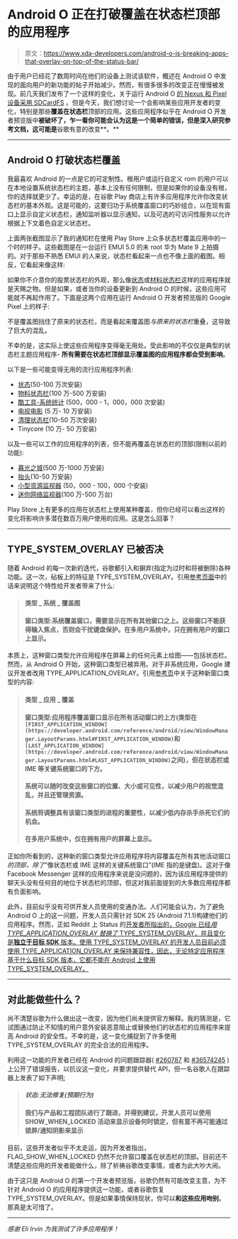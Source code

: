 # Android O 正在打破覆盖在状态栏顶部的应用程序

> 原文：<https://www.xda-developers.com/android-o-is-breaking-apps-that-overlay-on-top-of-the-status-bar/>

由于用户已经花了数周时间在他们的设备上测试该软件，概述在 Android O 中发现的面向用户的新功能的帖子开始减少。然而，有很多很多的改变正在慢慢被发现。前几天我们发布了一个这样的变化，关于运行 Android O [的 Nexus 和 Pixel 设备采用 SDCardFS](https://www.xda-developers.com/nexus-pixel-devices-migrate-to-sdcardfs-in-android-o/) 。但是今天，我们想讨论一个会影响某些应用开发者的变化，特别是那些**覆盖在状态栏**顶部的应用。这些应用程序似乎在 Android O 开发者预览版中**被破坏了，乍一看你可能会认为这是一个简单的错误，但是深入研究参考文档，这可能是**谷歌有意的改变**。**

* * *

## Android O 打破状态栏覆盖

我最喜欢 Android 的一点是它的可定制性。根用户或运行自定义 rom 的用户可以在本地设置系统状态栏的主题，基本上没有任何限制，但是如果你的设备没有根，你的选择就更少了。幸运的是，在谷歌 Play 商店上有许多应用程序允许你改变状态栏的基本外观。这是可能的，这要归功于系统覆盖窗口的巧妙组合，以在现有窗口上显示自定义状态栏，通知监听器以显示通知，以及可选的可访问性服务以允许根据上下文着色自定义状态栏。

上面两张截图显示了我的通知栏在使用 Play Store 上众多状态栏覆盖应用中的一个时的样子。这些截图是在一台运行 EMUI 5.0 的未 root 华为 Mate 9 上拍摄的。对于那些不熟悉 EMUI 的人来说，状态栏看起来一点也不像上面的截图。相反，它看起来像这样:

如果你不介意你的股票状态栏的外观，那么像[状态](https://play.google.com/store/apps/details?id=com.james.status)或[材料状态栏](https://play.google.com/store/apps/details?id=com.treydev.msb)这样的应用程序就是天赐之物。但是如果，或者当你的设备更新到 Android O 的时候，这些应用可能就不再起作用了。下面是这两个应用在运行 Android O 开发者预览版的 Google Pixel 上的样子:

不是覆盖图挡住了原来的状态栏，而是看起来覆盖图*与原来的状态栏*重叠，这导致了巨大的混乱。

不幸的是，这实际上使这些应用程序变得毫无用处。受此影响的不仅仅是典型的状态栏主题应用程序- **所有需要在状态栏顶部显示覆盖图的应用程序都会受到影响**。

以下是一些可能变得无用的流行应用程序列表:

*   [状态](https://play.google.com/store/apps/details?id=com.james.status)(50-100 万次安装)
*   [物料状态栏](https://play.google.com/store/apps/details?id=com.treydev.msb)(100 万-500 万安装)
*   [酷工具-系统统计](https://play.google.com/store/apps/details?id=ds.cpuoverlay) (500，000 - 1，000，000 次安装)
*   [电视电影](https://play.google.com/store/apps/details?id=com.jakewharton.telecine) (5 万- 10 万安装)
*   [清理状态栏](https://play.google.com/store/apps/details?id=com.emmaguy.cleanstatusbar&hl=en)(10-50 万次安装)
*   Tinycore (10 万- 50 万安装)

以及一些可以工作的应用程序的列表，但不能再覆盖在状态栏的顶部(限制以前的功能):

*   [暮光之城](https://play.google.com/store/apps/details?id=com.urbandroid.lux)(500 万-1000 万安装)
*   [抬头](https://play.google.com/store/apps/details?id=com.achep.headsup)(10-50 万安装)
*   [小型资源监视器](https://play.google.com/store/apps/details?id=info.kfsoft.android.MemoryIndicator) (50，000 - 100，000 个安装)
*   [迷你网络监视器](https://play.google.com/store/apps/details?id=info.kfsoft.android.TrafficIndicator)(100 万-500 万台)

Play Store 上有更多的应用在状态栏上使用某种覆盖，但你已经可以看出这样的变化将影响许多潜在数百万用户使用的应用。这是怎么回事？

* * *

## TYPE_SYSTEM_OVERLAY 已被否决

随着 Android 的每一次新的迭代，谷歌都引入和摒弃(指定为过时和将被删除)各种功能。这一次，砧板上的特征是 TYPE_SYSTEM_OVERLAY。引用[参考页面](https://developer.android.com/reference/android/view/WindowManager.LayoutParams.html#TYPE_SYSTEM_OVERLAY)中的话来说明这个特性给开发者带来了什么:

> #### **类型 _ 系统 _ 覆盖图**
> 
> #### 窗口类型:系统覆盖窗口，需要显示在所有其他窗口之上。这些窗口不能获得输入焦点，否则会干扰键盘保护。在多用户系统中，只在拥有用户的窗口上显示。

本质上，这种窗口类型允许应用程序在屏幕上的任何元素上绘图——包括状态栏。然而，从 Android O 开始，这种窗口类型已被弃用。对于非系统应用，Google 建议开发者改用 TYPE_APPLICATION_OVERLAY。引用[参考页](https://developer.android.com/reference/android/view/WindowManager.LayoutParams.html#TYPE_APPLICATION_OVERLAY)中关于这种新窗口类型的内容:

> #### **类型 _ 应用 _ 覆盖**
> 
> #### 窗口类型:应用程序覆盖窗口显示在所有活动窗口的上方(类型在`[FIRST_APPLICATION_WINDOW](https://developer.android.com/reference/android/view/WindowManager.LayoutParams.html#FIRST_APPLICATION_WINDOW)`和`[LAST_APPLICATION_WINDOW](https://developer.android.com/reference/android/view/WindowManager.LayoutParams.html#LAST_APPLICATION_WINDOW)`之间)，但在状态栏或 IME 等关键系统窗口的下方。
> 
> #### 系统可以随时改变这些窗口的位置、大小或可见性，以减少用户的视觉混乱，并且还管理资源。
> 
> #### 系统将调整具有该窗口类型的进程的重要性，以减少低内存杀手杀死它们的机会。
> 
> #### 在多用户系统中，仅在拥有用户的屏幕上显示。

正如你所看到的，这种新的窗口类型允许应用程序将内容覆盖在所有其他活动窗口*的顶部，除了*“像状态栏或 IME 这样的关键系统窗口”(IME 指的是键盘)。这对于像 Facebook Messenger 这样的应用程序来说是没问题的，因为该应用程序提供的聊天头没有任何目的地位于状态栏的顶部，但这对我前面提到的大多数应用程序都有负面影响。

此外，目前似乎没有可供开发人员使用的变通办法。人们可能会认为，为了避免 Android O 上的这一问题，开发人员只需针对 SDK 25 (Android 7.1.1)构建他们的应用程序。然而，正如 Reddit 上 Status 的[开发者所指出的，Google 已经*用 TYPE_APPLICATION_OVERLAY 替换了* TYPE_SYSTEM_OVERLAY，并且变化是**独立于目标 SDK** 版本。使用 TYPE_SYSTEM_OVERLAY 的开发人员目前必须使用 TYPE_APPLICATION_OVERLAY 来保持兼容性，因此，无论特定应用程序基于什么目标 SDK 版本，它都不能在 Android 上使用 TYPE_SYSTEM_OVERLAY。](https://www.reddit.com/r/androiddev/comments/6363f3/android_o_dev_preview_breaks_my_app/)

* * *

## 对此能做些什么？

尚不清楚谷歌为什么做出这一改变，因为他们尚未提供官方解释。我的猜测是，它试图通过防止不知情的用户意外安装恶意阻止或替换他们的状态栏的应用程序来提高 Android 的安全性。不幸的是，这一变化捕捉到了许多使用 TYPE_SYSTEM_OVERLAY 的完全合法的应用程序。

利用这一功能的开发者已经在 Android 的问题跟踪器( [#260787](https://code.google.com/p/android/issues/detail?id=260787) 和 [#36574245](https://issuetracker.google.com/issues/36574245) )上公开了错误报告，以抗议这一变化，并要求提供替代 API，但一名谷歌人在跟踪器上发表了如下声明[:](https://issuetracker.google.com/issues/36574245#comment14)

> #### *状态:无法修复(预期行为)*
> 
> #### 我们与产品和工程团队进行了跟进，并得到建议，开发人员可以使用 SHOW_WHEN_LOCKED 活动来显示设备何时锁定，但有意不再可能通过锁屏/通知阴影来显示

目前，这些开发者似乎不太走运，因为开发者指出，FLAG_SHOW_WHEN_LOCKED 仍然不允许窗口覆盖在状态栏的顶部。目前还不清楚这些应用的开发者能做什么，除了祈祷谷歌改变事情，或者为此大吵大闹。

由于这只是 Android O 的第一个开发者预览版，谷歌仍然有可能改变主意，为不针对 Android O 的应用程序提供这一功能，或者谷歌恢复 TYPE_SYSTEM_OVERLAY。但是如果事情保持现状，你可以**和这些应用吻别**。那真是太可惜了。

* * *

*感谢 Eli Irvin 为我测试了许多应用程序！*